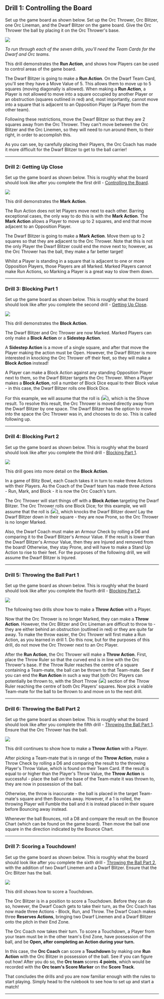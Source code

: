 ## Drill 1: Controlling the Board

Set up the game board as shown below. Set up the Orc Thrower, Orc Blitzer, one Orc Lineman, and the Dwarf Blitzer on the game board. Give the Orc Thrower the ball by placing it on the Orc Thrower's base.

![](../media/blitz_bowl/drill_1.jpg)

*To run through each of the seven drills, you'll need the Team Cards for the Dwarf and Orc teams.*

This drill demonstrates the **Run Action**, and shows how Players can be used to control areas of the game board.

The Dwarf Blitzer is going to make a **Run Action**. On the Dwarf Team Card, you'll see they have a Move Value of 5. This allows them to move up to 5 squares (moving diagonally is allowed). When making a **Run Action**, a Player is not allowed to move into a square occupied by another Player or an obstruction (squares outlined in red) and, most importantly, cannot move into a square that is adjacent to an Opposition Player (a Player from the other team).

Following these restrictions, move the Dwarf Blitzer so that they are 2 squares away from the Orc Thrower. They can't move between the Orc Blitzer and the Orc Linemen, so they will need to run around them, to their right, in order to accomplish this.

As you can see, by carefully placing their Players, the Orc Coach has made it more difficult for the Dwarf Blitzer to get to the ball carrier!

---

### Drill 2: Getting Up Close

Set up the game board as shown below. This is roughly what the board should look like after you complete the first drill - [Controlling the Board](#drill-1-controlling-the-board).

![](../media/blitz_bowl/drill_2.jpg)

This drill demonstrates the **Mark Action**.

The Run Action does not let Players move next to each other. Barring exceptional cases, the only way to do this is with the **Mark Action**. The **Mark Action** allows a Player to move up to 2 squares, and end that move adjacent to an Opposition Player.

The Dwarf Blitzer is going to make a **Mark Action**. Move them up to 2 squares so that they are adjacent to the Orc Thrower. Note that this is not the only Player the Dwarf Blitzer could end the move next to; however, as the Orc Thrower has the ball, they make a far better target!

Whilst a Player is standing in a square that is adjacent to one or more Opposition Players, those Players are all Marked. Marked Players cannot make Run Actions, so Marking a Player is a great way to slow them down.

---

### Drill 3: Blocking Part 1

Set up the game board as shown below. This is roughly what the board should look like after you complete the second drill - [Getting Up Close](#drill-2-getting-up-close).

![](../media/blitz_bowl/drill_3.jpg)

This drill demonstrates the **Block Action**.

The Dwarf Blitzer and Orc Thrower are now Marked. Marked Players can only make a **Block Action** or a **Sidestep Action**.

A **Sidestep Action** is a move of a single square, and after that move the Player making the action must be Open. However, the Dwarf Blitzer is more interested in knocking the Orc Thrower off their feet, so they will make a **Block Action** instead!

A Player can make a Block Action against any standing Opposition Player next to them, so the Dwarf Blitzer targets the Orc Thrower. When a Player makes a **Block Action**, roll a number of Block Dice equal to their Block value - in this case, the Dwarf Blitzer rolls one Block Dice.

For this example, we will assume that the roll is (![](../media/blitz_bowl/shove_block_small.jpg)), which is the Shove result. To resolve this result, the Orc Thrower is moved directly away from the Dwarf Blitzer by one space. The Dwarf Blitzer has the option to move into the space the Orc Thrower was in, and chooses to do so. This is called following up.

---

### Drill 4: Blocking Part 2

Set up the game board as shown below. This is roughly what the board should look like after you complete the third drill - [Blocking Part 1](#drill-3-blocking-part-1).

![](../media/blitz_bowl/drill_4.jpg)

This drill goes into more detail on the **Block Action**.

In a game of Blitz Bowl, each Coach takes it in turn to make three Actions with their Players. As the Coach of the Dwarf team has made three Actions - Run, Mark, and Block - it is now the Orc Coach's turn.

The Orc Thrower will start things off with a **Block Action** targeting the Dwarf Blitzer. The Orc Thrower rolls one Block Dice; for this example, we will assume that the roll is (![](../media/blitz_bowl/smash_block_small.jpg)), which knocks the Dwarf Blitzer down! Lay the Dwarf Blitzer down in their square - they are now Prone, so the Orc Thrower is no longer Marked.

Also, the Dwarf Coach must make an Armour Check by rolling a D6 and comparing it to the Dwarf Blitzer's Armour Value. If the result is lower than the Dwarf Blitzer's Armour Value, then they are Injured and removed from the board! Otherwise, they stay Prone, and will have to make a Stand Up Action to rise to their feet. For the purposes of the following drill, we will assume the Dwarf Blitzer is Injured.

---

### Drill 5: Throwing the Ball Part 1

Set up the game board as shown below. This is roughly what the board should look like after you complete the fourth drill - [Blocking Part 2](#drill-4-blocking-part-2).

![](../media/blitz_bowl/drill_5.jpg)

The following two drills show how to make a **Throw Action** with a Player.

Now that the Orc Thrower is no longer Marked, they can make a **Throw Action**. However, the Orc Blitzer and Orc Lineman are difficult to throw to - they are either behind an obstruction (outlined in red) or they are quite far away. To make the throw easier, the Orc Thrower will first make a Run Action, as you learned in drill 1. Do this now, but for the purposes of this drill, do not move the Orc Thrower next to an Orc Player.

After the **Run Action**, the Orc Thrower will make a **Throw Action**. First, place the Throw Ruler so that the curved end is in line with the Orc Thrower's base. If the Throw Ruler reaches the centre of a square containing a Team-mate, the ball can be thrown to that Team-mate. See if you can end the **Run Action** in such a way that both Orc Players can potentially be thrown to, with the Short Throw (![](../media/blitz_bowl/short_throw.jpg)) section of the Throw Ruler reaching the centre of both Orc Players' squares. Now pick a viable Team-mate for the ball to be thrown to and move on to the next drill.

---

### Drill 6: Throwing the Ball Part 2

Set up the game board as shown below. This is roughly what the board should look like after you complete the fifth drill - [Throwing the Ball Part 1](#drill-5-throwing-the-ball-part-1). Ensure that the Orc Thrower has the ball.

![](../media/blitz_bowl/drill_6.jpg)

This drill continues to show how to make a **Throw Action** with a Player.

After picking a Team-mate that is in range of the **Throw Action**, make a Throw Check by rolling a D6 and comparing the result to the throwing Player's Throw Value, which is found on their Team Card. If the result is equal to or higher than the Player's Throw Value, the **Throw Action** is successful - place the ball on the base of the Team-mate it was thrown to, they are now in possession of the ball.

Otherwise, the throw is inaccurate - the ball is placed in the target Team-mate's square and then Bounces away. However, if a 1 is rolled, the throwing Player will Fumble the ball and it is instead placed in their square before Bouncing away instead.

Whenever the ball Bounces, roll a D8 and compare the result on the Bounce Chart (which can be found on the game board). Then move the ball one square in the direction indicated by the Bounce Chart.

---

### Drill 7: Scoring a Touchdown!

Set up the game board as shown below. This is roughly what the board should look like after you complete the sixth drill - [Throwing the Ball Part 2](#drill-6-throwing-the-ball-part-2), with the addition of two Dwarf Linemen and a Dwarf Blitzer. Ensure that the Orc Blitzer has the ball.

![](../media/blitz_bowl/drill_7.jpg)

This drill shows how to score a Touchdown.

The Orc Blitzer is in a position to score a Touchdown. Before they can do so, however, the Dwarf Coach gets to take their turn, as the Orc Coach has now made three Actions - Block, Run, and Throw. The Dwarf Coach makes three **Reserves Actions**, bringing two Dwarf Linemen and a Dwarf Blitzer onto the pitch in their End Zone.

The Orc Coach now takes their turn. To score a Touchdown, a Player from your team must be in the other team's End Zone, have possession of the ball, and be **Open, after completing an Action during your turn.**

In this case, the **Orc Coach** can score a **Touchdown** by making one **Run Action** with the Orc Blitzer in possession of the ball. See if you can figure out how! After you do so, the **Orc team** scores **4 points**, which would be recorded with the **Orc team's Score Marker** on the **Score Track**.

That concludes the drills and you are now familiar enough with the rules to start playing. Simply head to the rulebook to see how to set up and start a match!

---